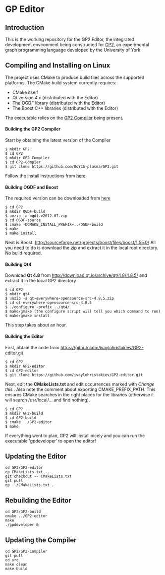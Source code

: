 # GP Editor

## Introduction

This is the working repository for the GP2 Editor, the integrated development environment being constructed for <a href="https://www.cs.york.ac.uk/plasma/wiki/index.php?title=GP_(Graph_Programs)">GP2</a>, an experimental graph programming language developed by the University of York.

## Compiling and Installing on Linux

The project uses CMake to produce build files across the supported platforms. The CMake build system currently requires:

- CMake itself
- Qt version 4.x (distributed with the Editor)
- The OGDF library (distributed with the Editor)
- The Boost C++ libraries (distributed with the Editor)

The executable relies on the <a href="https://github.com/UoYCS-plasma/GP2/tree/master/Compiler">GP2 Compiler</a> being present.

#### Building the GP2 Compiler

Start by obtaining the latest version of the Compiler
```
$ mkdir GP2
$ cd GP2
$ mkdir GP2-Compiler
$ cd GP2-Compier
$ git clone https://github.com/UoYCS-plasma/GP2.git
```

Follow the install instructions from <a href="https://github.com/UoYCS-plasma/GP2/tree/master/Compiler">here</a>

#### Building OGDF and Boost
The required version can be downloaded from <a href="https://www.dropbox.com/s/pzgm1ge843pbgoz/ogdf.v2012.07.zip?dl=0">here</a>
```
$ cd GP2
$ mkdir OGDF-build
$ unzip -a ogdf.v2012.07.zip
$ cd OGDF-source
$ cmake -DCMAKE_INSTALL_PREFIX=../OGDF-build
$ make
$ make install
```
Next is Boost. http://sourceforge.net/projects/boost/files/boost/1.55.0/
All you need to do is download the zip and extract it in the local root directory. No build required.

#### Building Qt4

Download **Qt 4.8** from  http://download.qt.io/archive/qt/4.8/4.8.5/ and extract it in the local GP2 directory
```
$ cd GP2
$ mkdir qt4
$ unzip -a qt-everywhere-opensource-src-4.8.5.zip
$ cd qt-everywhere-opensource-src-4.8.5
$ ./configure -prefix ../qt4/
$ make/gmake (the configure script will tell you which command to run)
$ make/gmake install
```

This step takes about an hour.

#### Building the Editor

First, obtain the code from https://github.com/ivaylohristakiev/GP2-editor.git

```
$ cd GP2
$ mkdir GP2-editor
$ cd GP2-editor
$ git clone https://github.com/ivaylohristakiev/GP2-editor.git
```

Next, edit the **CMakeLists.txt** and edit occurrences marked with _Change this_ .  Also note the comment about exporting CMAKE_PREFIX_PATH. This ensures CMake searches in the right places for the libraries (otherwise it will search /usr/local/... and find nothing).

```
$ cd GP2
$ mkdir GP2-build
$ cd GP2-build
$ cmake ../GP2-editor
$ make
```

If everything went to plan, GP2 will install nicely and you can run the executable 'gpdeveloper' to open the editor!

## Updating the Editor

```
cd GP2/GP2-editor
cp CMakeLists.txt ..
git checkout -- CMakeLists.txt
git pull
cp ../CMakeLists.txt .
```

## Rebuilding the Editor

```
cd GP2/GP2-build 
cmake ../GP2-editor
make
./gpdeveloper &
```

## Updating the Compiler

```
cd GP2/GP2-Compiler
git pull
cd src
make clean
make build
```

